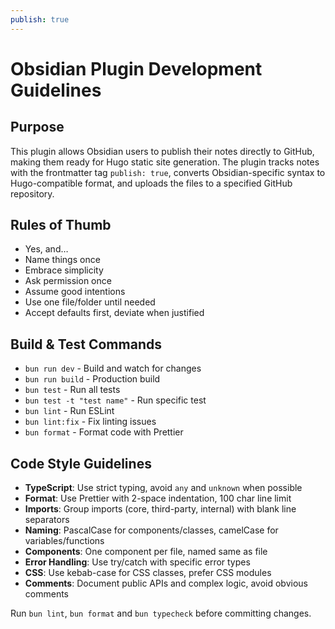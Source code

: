 ```yaml
---
publish: true
---
```


# Obsidian Plugin Development Guidelines

## Purpose

This plugin allows Obsidian users to publish their notes directly to GitHub, making them ready for Hugo static site generation. The plugin tracks notes with the frontmatter tag `publish: true`, converts Obsidian-specific syntax to Hugo-compatible format, and uploads the files to a specified GitHub repository.

## Rules of Thumb

- Yes, and…
- Name things once
- Embrace simplicity
- Ask permission once
- Assume good intentions
- Use one file/folder until needed
- Accept defaults first, deviate when justified

## Build & Test Commands

- `bun run dev` - Build and watch for changes
- `bun run build` - Production build
- `bun test` - Run all tests
- `bun test -t "test name"` - Run specific test
- `bun lint` - Run ESLint
- `bun lint:fix` - Fix linting issues
- `bun format` - Format code with Prettier

## Code Style Guidelines

- **TypeScript**: Use strict typing, avoid `any` and `unknown` when possible
- **Format**: Use Prettier with 2-space indentation, 100 char line limit
- **Imports**: Group imports (core, third-party, internal) with blank line separators
- **Naming**: PascalCase for components/classes, camelCase for variables/functions
- **Components**: One component per file, named same as file
- **Error Handling**: Use try/catch with specific error types
- **CSS**: Use kebab-case for CSS classes, prefer CSS modules
- **Comments**: Document public APIs and complex logic, avoid obvious comments

Run `bun lint`, `bun format` and `bun typecheck` before committing changes.
